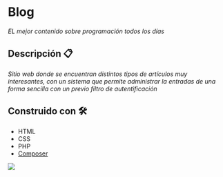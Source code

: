 # Blog

*EL mejor contenido sobre programación todos los días*

## Descripción 📋

*Sitio web donde se encuentran distintos tipos de artículos muy interesantes, con un sistema que permite administrar la entradas de una forma sencilla con un previo filtro de autentificación*

## Construido con 🛠️

- HTML
- CSS
- PHP
- [Composer](https://getcomposer.org/)

![](https://i.ibb.co/S08g50t/Screenshot-2020-07-10-Leonel-Valora-Blog.png)